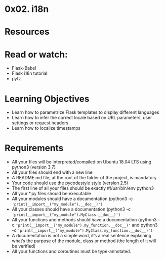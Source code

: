 # 0x02. i18n

# Resources
# Read or watch:

+ Flask-Babel
+ Flask i18n tutorial
+ pytz

# Learning Objectives
+ Learn how to parametrize Flask templates to display different languages
+ Learn how to infer the correct locale based on URL parameters, user settings or request headers
+ Learn how to localize timestamps

# Requirements
+ All your files will be interpreted/compiled on Ubuntu 18.04 LTS using python3 (version 3.7)
+ All your files should end with a new line
+ A README.md file, at the root of the folder of the project, is mandatory
+ Your code should use the pycodestyle style (version 2.5)
+ The first line of all your files should be exactly #!/usr/bin/env python3
+ All your *.py files should be executable
+ All your modules should have a documentation (python3 -c  ``` 'print(__import__("my_module").__doc__)') ```
+ All your classes should have a documentation (python3 -c ``` 'print(__import__("my_module").MyClass.__doc__)') ```
+ All your functions and methods should have a documentation (python3 -c ``` 'print(__import__("my_module").my_function.__doc__)' ``` and python3 -c ``` 'print(__import__("my_module").MyClass.my_function.__doc__)') ```
+ A documentation is not a simple word, it’s a real sentence explaining what’s the purpose of the module, class or method (the length of it will be verified)
+ All your functions and coroutines must be type-annotated.

